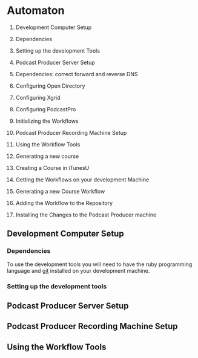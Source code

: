 Automaton
===============

1. Development Computer Setup
  1. Dependencies
  2. Setting up the development Tools

2. Podcast Producer Server Setup
  1. Dependencies: correct forward and reverse DNS
  2. Configuring Open Directory
  3. Configuring Xgrid
  4. Configuring PodcastPro
  5. Initializing the Workflows

3. Podcast Producer Recording Machine Setup

4. Using the Workflow Tools
  1. Generating a new course
  1. Creating a Course in iTunesU
  1. Getting the Workflows on your development Machine
  1. Generating a new Course Workflow
  1. Adding the Workflow to the Repository
  1. Installing the Changes to the Podcast Producer machine

Development Computer Setup
---------------------------
### Dependencies
To use the development tools you will need to have the ruby programming language and [git]("http://git.or.cz/") installed on your development machine.

### Setting up the development tools

Podcast Producer Server Setup
---------------------------

Podcast Producer Recording Machine Setup
----------------------------------------

Using the Workflow Tools
---------------------------